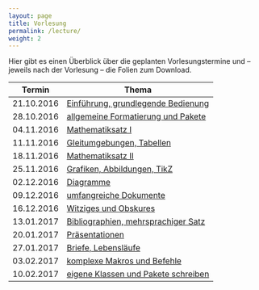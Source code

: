 ```yaml
---
layout: page
title: Vorlesung
permalink: /lecture/
weight: 2
---
```


Hier gibt es einen Überblick über die geplanten Vorlesungstermine und – jeweils nach der Vorlesung – die Folien zum Download.

Termin     | Thema
-----------|-----------------------------------------------------------------------
21.10.2016 | [Einführung, grundlegende Bedienung](./00_einfuehrung_grundlagen.pdf)
28.10.2016 | [allgemeine Formatierung und Pakete](./01_formatierung_pakete.pdf)
04.11.2016 | [Mathematiksatz I](./02_mathesatz_i.pdf)
11.11.2016 | [Gleitumgebungen, Tabellen](./03_gleitumgebungen_tabellen.pdf)
18.11.2016 | [Mathematiksatz II](./04_mathesatz_ii.pdf)
25.11.2016 | [Grafiken, Abbildungen, TikZ](./05_grafiken_abbildungen_tikz.pdf)
02.12.2016 | [Diagramme](./06_diagramme.pdf)
09.12.2016 | [umfangreiche Dokumente](./07_umfangreiche_dokumente.pdf)
16.12.2016 | [Witziges und Obskures](./W_witziges_obskures.pdf)
13.01.2017 | [Bibliographien, mehrsprachiger Satz](./08_bibliografien_mehrsprachigkeit.pdf)
20.01.2017 | [Präsentationen](./09_praesentationen.pdf)
27.01.2017 | [Briefe, Lebensläufe](./10_brief_lebenslauf.pdf)
03.02.2017 | [komplexe Makros und Befehle](./11_komplexe_makros.pdf)
10.02.2017 | [eigene Klassen und Pakete schreiben](./12_eigene_klassen.pdf)
